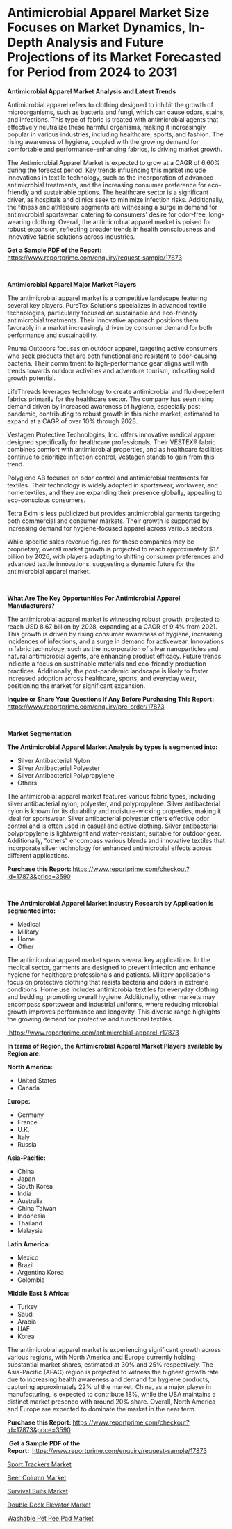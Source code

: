 <p><h1>Antimicrobial Apparel Market Size Focuses on Market Dynamics, In-Depth Analysis and Future Projections of its Market Forecasted for Period from 2024 to 2031</h1></p><p><strong>Antimicrobial Apparel Market Analysis and Latest Trends</strong></p>
<p><p>Antimicrobial apparel refers to clothing designed to inhibit the growth of microorganisms, such as bacteria and fungi, which can cause odors, stains, and infections. This type of fabric is treated with antimicrobial agents that effectively neutralize these harmful organisms, making it increasingly popular in various industries, including healthcare, sports, and fashion. The rising awareness of hygiene, coupled with the growing demand for comfortable and performance-enhancing fabrics, is driving market growth.</p><p>The Antimicrobial Apparel Market is expected to grow at a CAGR of 6.60% during the forecast period. Key trends influencing this market include innovations in textile technology, such as the incorporation of advanced antimicrobial treatments, and the increasing consumer preference for eco-friendly and sustainable options. The healthcare sector is a significant driver, as hospitals and clinics seek to minimize infection risks. Additionally, the fitness and athleisure segments are witnessing a surge in demand for antimicrobial sportswear, catering to consumers' desire for odor-free, long-wearing clothing. Overall, the antimicrobial apparel market is poised for robust expansion, reflecting broader trends in health consciousness and innovative fabric solutions across industries.</p></p>
<p><strong>Get a Sample PDF of the Report:&nbsp;</strong> <a href="https://www.reportprime.com/enquiry/request-sample/17873?utm_campaign=60&utm_medium=2&utm_source=Github&utm_content=ia&utm_term=20112024&utm_id=antimicrobial-apparel">https://www.reportprime.com/enquiry/request-sample/17873</a></p>
<p>&nbsp;</p>
<p><strong>Antimicrobial Apparel Major Market Players</strong></p>
<p><p>The antimicrobial apparel market is a competitive landscape featuring several key players. PureTex Solutions specializes in advanced textile technologies, particularly focused on sustainable and eco-friendly antimicrobial treatments. Their innovative approach positions them favorably in a market increasingly driven by consumer demand for both performance and sustainability. </p><p>Pnuma Outdoors focuses on outdoor apparel, targeting active consumers who seek products that are both functional and resistant to odor-causing bacteria. Their commitment to high-performance gear aligns well with trends towards outdoor activities and adventure tourism, indicating solid growth potential.</p><p>LifeThreads leverages technology to create antimicrobial and fluid-repellent fabrics primarily for the healthcare sector. The company has seen rising demand driven by increased awareness of hygiene, especially post-pandemic, contributing to robust growth in this niche market, estimated to expand at a CAGR of over 10% through 2028.</p><p>Vestagen Protective Technologies, Inc. offers innovative medical apparel designed specifically for healthcare professionals. Their VESTEX® fabric combines comfort with antimicrobial properties, and as healthcare facilities continue to prioritize infection control, Vestagen stands to gain from this trend.</p><p>Polygiene AB focuses on odor control and antimicrobial treatments for textiles. Their technology is widely adopted in sportswear, workwear, and home textiles, and they are expanding their presence globally, appealing to eco-conscious consumers.</p><p>Tetra Exim is less publicized but provides antimicrobial garments targeting both commercial and consumer markets. Their growth is supported by increasing demand for hygiene-focused apparel across various sectors.</p><p>While specific sales revenue figures for these companies may be proprietary, overall market growth is projected to reach approximately $17 billion by 2026, with players adapting to shifting consumer preferences and advanced textile innovations, suggesting a dynamic future for the antimicrobial apparel market.</p></p>
<p>&nbsp;</p>
<p><strong>What Are The Key Opportunities For Antimicrobial Apparel Manufacturers?</strong></p>
<p><p>The antimicrobial apparel market is witnessing robust growth, projected to reach USD 8.67 billion by 2028, expanding at a CAGR of 9.4% from 2021. This growth is driven by rising consumer awareness of hygiene, increasing incidences of infections, and a surge in demand for activewear. Innovations in fabric technology, such as the incorporation of silver nanoparticles and natural antimicrobial agents, are enhancing product efficacy. Future trends indicate a focus on sustainable materials and eco-friendly production practices. Additionally, the post-pandemic landscape is likely to foster increased adoption across healthcare, sports, and everyday wear, positioning the market for significant expansion.</p></p>
<p><strong>Inquire or Share Your Questions If Any Before Purchasing This Report:</strong> <a href="https://www.reportprime.com/enquiry/pre-order/17873?utm_campaign=60&utm_medium=2&utm_source=Github&utm_content=ia&utm_term=20112024&utm_id=antimicrobial-apparel">https://www.reportprime.com/enquiry/pre-order/17873</a></p>
<p>&nbsp;</p>
<p><strong>Market Segmentation</strong></p>
<p><strong>The Antimicrobial Apparel Market Analysis by types is segmented into:</strong></p>
<p><ul><li>Silver Antibacterial Nylon</li><li>Silver Antibacterial Polyester</li><li>Silver Antibacterial Polypropylene</li><li>Others</li></ul></p>
<p><p>The antimicrobial apparel market features various fabric types, including silver antibacterial nylon, polyester, and polypropylene. Silver antibacterial nylon is known for its durability and moisture-wicking properties, making it ideal for sportswear. Silver antibacterial polyester offers effective odor control and is often used in casual and active clothing. Silver antibacterial polypropylene is lightweight and water-resistant, suitable for outdoor gear. Additionally, "others" encompass various blends and innovative textiles that incorporate silver technology for enhanced antimicrobial effects across different applications.</p></p>
<p><strong>Purchase this Report:&nbsp;</strong><a href="https://www.reportprime.com/checkout?id=17873&price=3590&utm_campaign=60&utm_medium=2&utm_source=Github&utm_content=ia&utm_term=20112024&utm_id=antimicrobial-apparel">https://www.reportprime.com/checkout?id=17873&price=3590</a></p>
<p>&nbsp;</p>
<p><strong>The Antimicrobial Apparel Market Industry Research by Application is segmented into:</strong></p>
<p><ul><li>Medical</li><li>Military</li><li>Home</li><li>Other</li></ul></p>
<p><p>The antimicrobial apparel market spans several key applications. In the medical sector, garments are designed to prevent infection and enhance hygiene for healthcare professionals and patients. Military applications focus on protective clothing that resists bacteria and odors in extreme conditions. Home use includes antimicrobial textiles for everyday clothing and bedding, promoting overall hygiene. Additionally, other markets may encompass sportswear and industrial uniforms, where reducing microbial growth improves performance and longevity. This diverse range highlights the growing demand for protective and functional textiles.</p></p>
<p><a href="https://www.reportprime.com/antimicrobial-apparel-r17873?utm_campaign=60&utm_medium=2&utm_source=Github&utm_content=ia&utm_term=20112024&utm_id=antimicrobial-apparel">&nbsp;https://www.reportprime.com/antimicrobial-apparel-r17873</a></p>
<p><strong>In terms of Region, the Antimicrobial Apparel Market Players available by Region are:</strong></p>
<p>
    <p> <strong> North America: </strong>
        <ul>
            <li>United States</li>
            <li>Canada</li>
        </ul>
        </p> 
    <p> <strong> Europe: </strong>
        <ul>
            <li>Germany</li>
            <li>France</li>
            <li>U.K.</li>
            <li>Italy</li>
            <li>Russia</li>
        </ul>
        </p> 
    <p> <strong> Asia-Pacific: </strong>
        <ul>
            <li>China</li>
            <li>Japan</li>
            <li>South Korea</li>
            <li>India</li>
            <li>Australia</li>
            <li>China Taiwan</li>
            <li>Indonesia</li>
            <li>Thailand</li>
            <li>Malaysia</li>
        </ul>
        </p> 
    <p> <strong> Latin America: </strong>
        <ul>
            <li>Mexico</li>
            <li>Brazil</li>
            <li>Argentina Korea</li>
            <li>Colombia</li>
        </ul>
        </p> 
    <p> <strong> Middle East & Africa: </strong>
        <ul>
            <li>Turkey</li>
            <li>Saudi</li>
            <li>Arabia</li>
            <li>UAE</li>
            <li>Korea</li>
        </ul>
    </p>
    </p>
<p><p>The antimicrobial apparel market is experiencing significant growth across various regions, with North America and Europe currently holding substantial market shares, estimated at 30% and 25% respectively. The Asia-Pacific (APAC) region is projected to witness the highest growth rate due to increasing health awareness and demand for hygiene products, capturing approximately 22% of the market. China, as a major player in manufacturing, is expected to contribute 18%, while the USA maintains a distinct market presence with around 20% share. Overall, North America and Europe are expected to dominate the market in the near term.</p></p>
<p><strong>Purchase this Report: </strong><a href="https://www.reportprime.com/checkout?id=17873&price=3590&utm_campaign=60&utm_medium=2&utm_source=Github&utm_content=ia&utm_term=20112024&utm_id=antimicrobial-apparel">https://www.reportprime.com/checkout?id=17873&price=3590</a></p>
<p>&nbsp;<strong>Get a Sample PDF of the Report:&nbsp;&nbsp;</strong><a href="https://www.reportprime.com/enquiry/request-sample/17873?utm_campaign=60&utm_medium=2&utm_source=Github&utm_content=ia&utm_term=20112024&utm_id=antimicrobial-apparel">https://www.reportprime.com/enquiry/request-sample/17873</a></p>
<p><strong></strong></p>
<p><p><a href="https://www.linkedin.com/pulse/sport-trackers-market-forecast-global-trends-analysis-from-wkkac?utm_campaign=60&utm_medium=2&utm_source=Github&utm_content=ia&utm_term=20112024&utm_id=antimicrobial-apparel">Sport Trackers Market</a></p><p><a href="https://www.linkedin.com/pulse/global-perspectives-beer-column-market-trends-challenges-9coge?utm_campaign=60&utm_medium=2&utm_source=Github&utm_content=ia&utm_term=20112024&utm_id=antimicrobial-apparel">Beer Column Market</a></p><p><a href="https://github.com/AshrafKhan865/Market-Research-Report-List-1/blob/main/survival-suits-market.md?utm_campaign=60&utm_medium=2&utm_source=Github&utm_content=ia&utm_term=20112024&utm_id=antimicrobial-apparel">Survival Suits Market</a></p><p><a href="https://issuu.com/reportprime-2/docs/double-deck-elevator-market-size-20_b3750028d0c443?utm_campaign=60&utm_medium=2&utm_source=Github&utm_content=ia&utm_term=20112024&utm_id=antimicrobial-apparel">Double Deck Elevator Market</a></p><p><a href="https://github.com/bmorecock/Market-Research-Report-List-5/blob/main/washable-pet-pee-pad-market.md?utm_campaign=60&utm_medium=2&utm_source=Github&utm_content=ia&utm_term=20112024&utm_id=antimicrobial-apparel">Washable Pet Pee Pad Market</a></p></p>